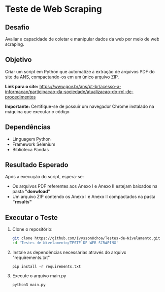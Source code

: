 # Teste de Web Scraping

## Desafio
Avaliar a capacidade de coletar e manipular dados da web por meio de web scraping.

## Objetivo
Criar um script em Python que automatize a extração de arquivos PDF do site da ANS, compactando-os em um único arquivo ZIP.

**Link para o site:** https://www.gov.br/ans/pt-br/acesso-a-informacao/participacao-da-sociedade/atualizacao-do-rol-de-procedimentos

**Importante:** Certifique-se de possuir um navegador Chrome instalado na máquina que executar o código

## Dependências
* Linguagem Python
* Framework Selenium
* Biblioteca Pandas

## Resultado Esperado
Após a execução do script, espera-se:
* Os arquivos PDF referentes aos Anexo I e Anexo II estejam baixados na pasta **"donwload"**
* Um arquivo ZIP contendo os Anexo I e Anexo II compactados na pasta **"results"**

## Executar o Teste
1. Clone o repositório:
   ```bash
   git clone https://github.com/IvyssonUchoa/Testes-de-Nivelamento.git
   cd 'Testes de Nivelamento/TESTE DE WEB SCRAPING'
   ```

2. Instale as dependências necessárias através do arquivo "requirements.txt"
    ```
    pip install -r requirements.txt
    ```

3. Execute o arquivo main.py
    ```
    python3 main.py
    ```
